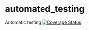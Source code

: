 # automated_testing
Automatic testing
[![Coverage Status](https://coveralls.io/repos/github/Nyayic/automated_testing/badge.svg?branch=master)](https://coveralls.io/github/Nyayic/automated_testing?branch=master)